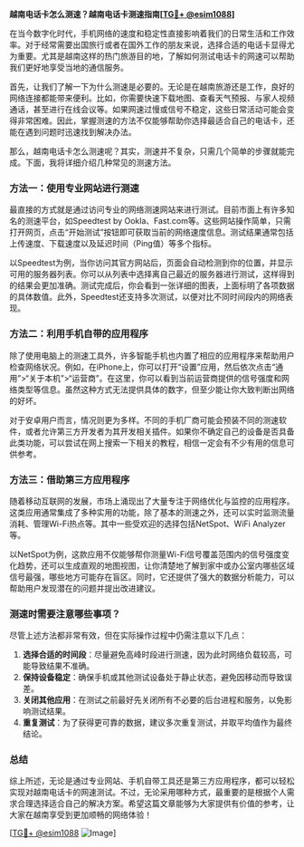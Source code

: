 **越南电话卡怎么测速？越南电话卡测速指南[[TG💪+ @esim1088](https://t.me/s/esim1088)]**

在当今数字化时代，手机网络的速度和稳定性直接影响着我们的日常生活和工作效率。对于经常需要出国旅行或者在国外工作的朋友来说，选择合适的电话卡显得尤为重要。尤其是越南这样的热门旅游目的地，了解如何测试电话卡的网速可以帮助我们更好地享受当地的通信服务。

首先，让我们了解一下为什么测速是必要的。无论是在越南旅游还是工作，良好的网络连接都能带来便利。比如，你需要快速下载地图、查看天气预报、与家人视频通话，甚至进行在线会议等。如果网速过慢或信号不稳定，这些日常活动可能会变得非常困难。因此，掌握测速的方法不仅能够帮助你选择最适合自己的电话卡，还能在遇到问题时迅速找到解决办法。

那么，越南电话卡怎么测速呢？其实，测速并不复杂，只需几个简单的步骤就能完成。下面，我将详细介绍几种常见的测速方法。

### 方法一：使用专业网站进行测速

最直接的方式就是通过访问专业的网络测速网站来进行测试。目前市面上有许多知名的测速平台，如Speedtest by Ookla、Fast.com等。这些网站操作简单，只需打开网页，点击“开始测试”按钮即可获取当前的网络速度信息。测试结果通常包括上传速度、下载速度以及延迟时间（Ping值）等多个指标。

以Speedtest为例，当你访问其官方网站后，页面会自动检测到你的位置，并显示可用的服务器列表。你可以从列表中选择离自己最近的服务器进行测试，这样得到的结果会更加准确。测试完成后，你会看到一张详细的图表，上面标明了各项数据的具体数值。此外，Speedtest还支持多次测试，以便对比不同时间段内的网络表现。

### 方法二：利用手机自带的应用程序

除了使用电脑上的测速工具外，许多智能手机也内置了相应的应用程序来帮助用户检查网络状况。例如，在iPhone上，你可以打开“设置”应用，然后依次点击“通用”>“关于本机”>“运营商”。在这里，你可以看到当前运营商提供的信号强度和网络类型等信息。虽然这种方式无法提供具体的数字，但至少能让你大致判断出网络的好坏。

对于安卓用户而言，情况则更为多样。不同的手机厂商可能会预装不同的测速软件，或者允许第三方开发者为其开发相关插件。如果你不确定自己的设备是否具备此类功能，可以尝试在网上搜索一下相关的教程，相信一定会有不少有用的信息可供参考。

### 方法三：借助第三方应用程序

随着移动互联网的发展，市场上涌现出了大量专注于网络优化与监控的应用程序。这类应用通常集成了多种实用的功能，除了基本的测速之外，还可以实时监测流量消耗、管理Wi-Fi热点等。其中一些受欢迎的选择包括NetSpot、WiFi Analyzer等。

以NetSpot为例，这款应用不仅能够帮你测量Wi-Fi信号覆盖范围内的信号强度变化趋势，还可以生成直观的地图视图，让你清楚地了解到家中或办公室内哪些区域信号最强，哪些地方可能存在盲区。同时，它还提供了强大的数据分析能力，可以帮助用户发现潜在的问题并提出改进建议。

### 测速时需要注意哪些事项？

尽管上述方法都非常有效，但在实际操作过程中仍需注意以下几点：

1. **选择合适的时间段**：尽量避免高峰时段进行测速，因为此时网络负载较高，可能导致结果不准确。
2. **保持设备稳定**：确保手机或其他测试设备处于静止状态，避免因移动而导致误差。
3. **关闭其他应用**：在测试之前最好先关闭所有不必要的后台进程和服务，以免影响测试结果。
4. **重复测试**：为了获得更可靠的数据，建议多次重复测试，并取平均值作为最终结论。

### 总结

综上所述，无论是通过专业网站、手机自带工具还是第三方应用程序，都可以轻松实现对越南电话卡的网速测试。不过，无论采用哪种方式，最重要的是根据个人需求合理选择适合自己的解决方案。希望这篇文章能够为大家提供有价值的参考，让大家在越南享受到更加顺畅的网络体验！

[[TG💪+ @esim1088](https://t.me/s/esim1088) ![Image](https://i.postimg.cc/4NQfJmqS/Snipaste-2025-05-13-00-14-12.png)]